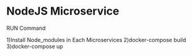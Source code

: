 # NodeJS Microservice

RUN Command

1)Install Node_modules in Each Microservices
2)docker-compose build
3)docker-compose up
